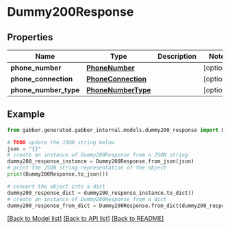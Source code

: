 # Dummy200Response


## Properties

Name | Type | Description | Notes
------------ | ------------- | ------------- | -------------
**phone_number** | [**PhoneNumber**](PhoneNumber.md) |  | [optional] 
**phone_connection** | [**PhoneConnection**](PhoneConnection.md) |  | [optional] 
**phone_number_type** | [**PhoneNumberType**](PhoneNumberType.md) |  | [optional] 

## Example

```python
from gabber.generated.gabber_internal.models.dummy200_response import Dummy200Response

# TODO update the JSON string below
json = "{}"
# create an instance of Dummy200Response from a JSON string
dummy200_response_instance = Dummy200Response.from_json(json)
# print the JSON string representation of the object
print(Dummy200Response.to_json())

# convert the object into a dict
dummy200_response_dict = dummy200_response_instance.to_dict()
# create an instance of Dummy200Response from a dict
dummy200_response_from_dict = Dummy200Response.from_dict(dummy200_response_dict)
```
[[Back to Model list]](../README.md#documentation-for-models) [[Back to API list]](../README.md#documentation-for-api-endpoints) [[Back to README]](../README.md)


